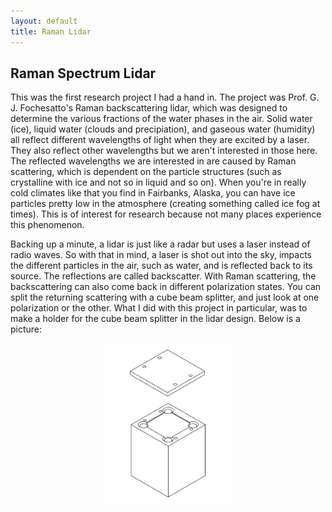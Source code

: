 ```yaml
---
layout: default
title: Raman Lidar
---
```


## Raman Spectrum Lidar

This was the first research project I had a hand in. The project was Prof. G. J. Fochesatto's Raman backscattering lidar, which was designed to determine the various fractions of the water phases in the air. Solid water (ice), liquid water (clouds and precipiation), and gaseous water (humidity) all reflect different wavelengths of light when they are excited by a laser. They also reflect other wavelengths but we aren't interested in those here. The reflected wavelengths we are interested in are caused by Raman scattering, which is dependent on the particle structures (such as crystalline with ice and not so in liquid and so on). When you're in really cold climates like that you find in Fairbanks, Alaska, you can have ice particles pretty low in the atmosphere (creating something called ice fog at times). This is of interest for research because not many places experience this phenomenon.

Backing up a minute, a lidar is just like a radar but uses a laser instead of radio waves. So with that in mind, a laser is shot out into the sky, impacts the different particles in the air, such as water, and is reflected back to its source. The reflections are called backscatter. With Raman scattering, the backscattering can also come back in different polarization states. You can split the returning scattering with a cube beam splitter, and just look at one polarization or the other. What I did with this project in particular, was to make a holder for the cube beam splitter in the lidar design. Below is a picture:

<div style="text-align: center;"><img src="../pictures/bs_holder.png" alt="Beam Splitter Block" style="width: 40%; height: auto;"></div>